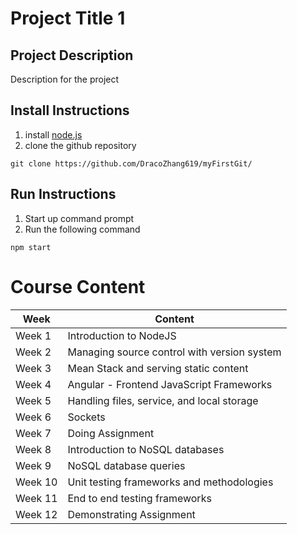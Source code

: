 # Project Title 1
## Project Description
Description for the project
## Install Instructions
1. install [node.js](https://nodejs.org/en/download/package-manager/current)
2. clone the github repository
```
git clone https://github.com/DracoZhang619/myFirstGit/
```
## Run Instructions
1. Start up command prompt
2. Run the following command
```
npm start
```
# Course Content
| Week  | Content                                       |
|-------|-----------------------------------------------|
| Week 1| Introduction to NodeJS                        |
| Week 2| Managing source control with version system   |
| Week 3| Mean Stack and serving static content         |
| Week 4| Angular - Frontend JavaScript Frameworks      |
| Week 5| Handling files, service, and local storage    |
| Week 6| Sockets                                       |
| Week 7| Doing Assignment                              |
| Week 8| Introduction to NoSQL databases               |
| Week 9| NoSQL database queries                        |
| Week 10| Unit testing frameworks and methodologies    |
| Week 11| End to end testing frameworks                |
| Week 12| Demonstrating Assignment                     |
